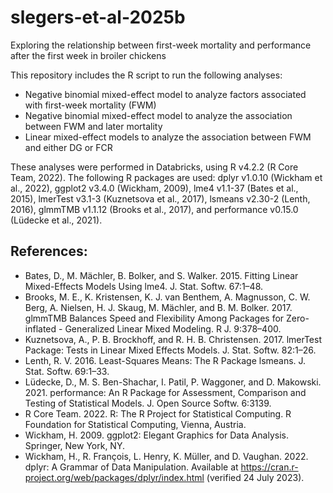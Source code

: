 # slegers-et-al-2025b
Exploring the relationship between first-week mortality and performance after the first week in broiler chickens

This repository includes the R script to run the following analyses:
- Negative binomial mixed-effect model to analyze factors associated with first-week mortality (FWM)
- Negative binomial mixed-effect model to analyze the association between FWM and later mortality
- Linear mixed-effect models to analyze the association between FWM and either DG or FCR

These analyses were performed in Databricks, using R v4.2.2 (R Core Team, 2022). The following R packages are used: dplyr v1.0.10 (Wickham et al., 2022), ggplot2 v3.4.0 (Wickham, 2009), lme4 v1.1-37 (Bates et al., 2015), lmerTest v3.1-3 (Kuznetsova et al., 2017), lsmeans v2.30-2 (Lenth, 2016), glmmTMB v1.1.12 (Brooks et al., 2017), and performance v0.15.0 (Lüdecke et al., 2021).

## References:

- Bates, D., M. Mächler, B. Bolker, and S. Walker. 2015. Fitting Linear Mixed-Effects Models Using lme4. J. Stat. Softw. 67:1–48.
- Brooks, M. E., K. Kristensen, K. J. van Benthem, A. Magnusson, C. W. Berg, A. Nielsen, H. J. Skaug, M. Mächler, and B. M. Bolker. 2017. glmmTMB Balances Speed and Flexibility Among Packages for Zero-inflated - Generalized Linear Mixed Modeling. R J. 9:378–400.
- Kuznetsova, A., P. B. Brockhoff, and R. H. B. Christensen. 2017. lmerTest Package: Tests in Linear Mixed Effects Models. J. Stat. Softw. 82:1–26.
- Lenth, R. V. 2016. Least-Squares Means: The R Package lsmeans. J. Stat. Softw. 69:1–33.
- Lüdecke, D., M. S. Ben-Shachar, I. Patil, P. Waggoner, and D. Makowski. 2021. performance: An R Package for Assessment, Comparison and Testing of Statistical Models. J. Open Source Softw. 6:3139.
- R Core Team. 2022. R: The R Project for Statistical Computing. R Foundation for Statistical Computing, Vienna, Austria.
- Wickham, H. 2009. ggplot2: Elegant Graphics for Data Analysis. Springer, New York, NY.
- Wickham, H., R. François, L. Henry, K. Müller, and D. Vaughan. 2022. dplyr: A Grammar of Data Manipulation. Available at https://cran.r-project.org/web/packages/dplyr/index.html (verified 24 July 2023).

